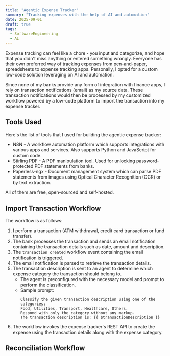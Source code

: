```yaml
---
title: "Agentic Expense Tracker"
summary: "Tracking expenses with the help of AI and automation"
date: 2025-09-01
draft: true
tags:
  - SoftwareEngineering
  - AI
---
```

Expense tracking can feel like a chore - you input and categorize, and hope that you didn't miss anything or entered something wrongly.
Everyone has their own preferred way of tracking expenses from pen-and-paper, spreadsheets to expense tracking apps.
Personally, I opted for a custom low-code solution leveraging on AI and automation.

Since none of my banks provide any form of integration with finance apps, I rely on transaction notifications (email) as my source data.
These transaction notifications would then be processed by my customized workflow powered by a low-code platform to import the transaction into my expense tracker.

## Tools Used

Here's the list of tools that I used for building the agentic expense tracker:
- N8N - A workflow automation platform which supports integrations with various apps and services. Also supports Python and JavaScript for custom code.
- Stirling PDF - A PDF manipulation tool. Used for unlocking password-protected PDF statements from banks.
- Paperless-ngx - Document management system which can parse PDF statements from images using Optical Character Recognition (OCR) or by text extraction.

All of them are free, open-sourced and self-hosted.

## Import Transaction Workflow

The workflow is as follows:
1. I perform a transaction (ATM withdrawal, credit card transaction or fund transfer).
2. The bank processes the transaction and sends an email notification containing the transaction details such as date, amount and description.
3. The `transaction created` workflow event containing the email notification is triggered.
4. The email notification is parsed to retrieve the transaction details.
5. The transaction description is sent to an agent to determine which expense category the transaction should belong to.
    - The agent is preconfigured with the necessary model and prompt to perform the classification.
    - Sample prompt:
      ```
      Classify the given transaction description using one of the categories:
      Food, Utilities, Transport, Healthcare, Others.
      Respond with only the category without any markup.
      The transaction description is: {{ $transactionDescription }}
      ```
6. The workflow invokes the expense tracker's REST API to create the expense using the transaction details along with the expense category.

## Reconciliation Workflow

